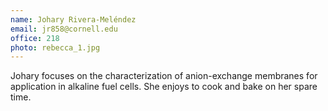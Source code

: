 ```yaml
---
name: Johary Rivera-Meléndez
email: jr858@cornell.edu
office: 218
photo: rebecca_1.jpg
---
```

Johary focuses on the characterization of anion-exchange membranes for application in alkaline fuel cells.  She enjoys to cook and bake on her spare time.  
 